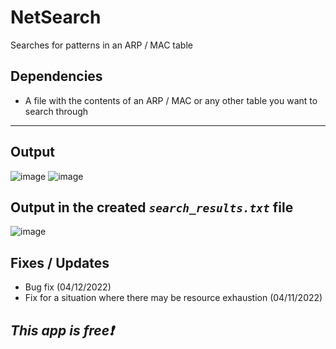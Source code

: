 # NetSearch
Searches for patterns in an ARP / MAC table
## Dependencies
* A file with the contents of an ARP / MAC or any other table you want to search through
---
## Output
![image](https://user-images.githubusercontent.com/48565067/164325156-dd8b4adf-8c01-4431-a3e6-ff3bc8157467.png)
![image](https://user-images.githubusercontent.com/48565067/161297136-6bbb24e9-2808-4db4-bff0-a30c378168ff.png)

## Output in the created *```search_results.txt```* file
![image](https://user-images.githubusercontent.com/48565067/161294534-e520079c-4e7f-4202-85c7-bbe9580b30e6.png)

## Fixes / Updates
* Bug fix (04/12/2022)
* Fix for a situation where there may be resource exhaustion (04/11/2022)

## *This app is free❗*
